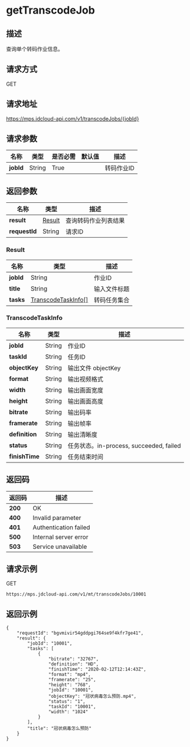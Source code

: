 # getTranscodeJob


## 描述
查询单个转码作业信息。


## 请求方式
GET

## 请求地址
https://mps.jdcloud-api.com/v1/transcodeJobs/{jobId}


## 请求参数
|名称|类型|是否必需|默认值|描述|
|---|---|---|---|---|
|**jobId**|String|True| |转码作业ID|


## 返回参数
|名称|类型|描述|
|---|---|---|
|**result**|[Result](user-content-gettranscodejob#result)|查询转码作业列表结果|
|**requestId**|String|请求ID|

### <div id="result">Result</div>
|名称|类型|描述|
|---|---|---|
|**jobId**|String|作业ID|
|**title**|String|输入文件标题|
|**tasks**|[TranscodeTaskInfo[]](user-content-gettranscodejob#transcodetaskinfo)|转码任务集合|
### <div id="transcodetaskinfo">TranscodeTaskInfo</div>
|名称|类型|描述|
|---|---|---|
|**jobId**|String|作业ID|
|**taskId**|String|任务ID|
|**objectKey**|String|输出文件 objectKey|
|**format**|String|输出视频格式|
|**width**|String|输出画面宽度|
|**height**|String|输出画面高度|
|**bitrate**|String|输出码率|
|**framerate**|String|输出帧率|
|**definition**|String|输出清晰度|
|**status**|String|任务状态。in-process, succeeded, failed<br>|
|**finishTime**|String|任务结束时间|

## 返回码
|返回码|描述|
|---|---|
|**200**|OK|
|**400**|Invalid parameter|
|**401**|Authentication failed|
|**500**|Internal server error|
|**503**|Service unavailable|

## 请求示例
GET
```
https://mps.jdcloud-api.com/v1/mt/transcodeJobs/10001

```

## 返回示例
```
{
    "requestId": "bgvmivir54gddpgi764se9f4kfr7ge41", 
    "result": {
        "jobId": "10001", 
        "tasks": [
            {
                "bitrate": "32767", 
                "definition": "HD", 
                "finishTime": "2020-02-12T12:14:43Z", 
                "format": "mp4", 
                "framerate": "25", 
                "height": "768", 
                "jobId": "10001", 
                "objectKey": "冠状病毒怎么预防.mp4", 
                "status": "1", 
                "taskId": "10001", 
                "width": "1024"
            }
        ], 
        "title": "冠状病毒怎么预防"
    }
}
```
